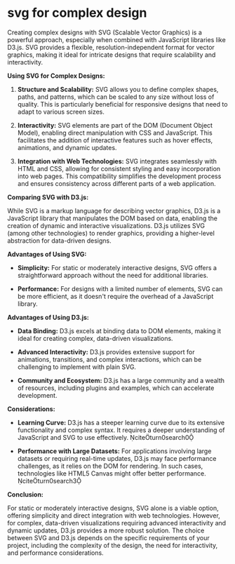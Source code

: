 # svg for complex design

Creating complex designs with SVG (Scalable Vector Graphics) is a powerful approach, especially when combined with JavaScript libraries like D3.js. SVG provides a flexible, resolution-independent format for vector graphics, making it ideal for intricate designs that require scalability and interactivity.

**Using SVG for Complex Designs:**

1. **Structure and Scalability:** SVG allows you to define complex shapes, paths, and patterns, which can be scaled to any size without loss of quality. This is particularly beneficial for responsive designs that need to adapt to various screen sizes.

2. **Interactivity:** SVG elements are part of the DOM (Document Object Model), enabling direct manipulation with CSS and JavaScript. This facilitates the addition of interactive features such as hover effects, animations, and dynamic updates.

3. **Integration with Web Technologies:** SVG integrates seamlessly with HTML and CSS, allowing for consistent styling and easy incorporation into web pages. This compatibility simplifies the development process and ensures consistency across different parts of a web application.

**Comparing SVG with D3.js:**

While SVG is a markup language for describing vector graphics, D3.js is a JavaScript library that manipulates the DOM based on data, enabling the creation of dynamic and interactive visualizations. D3.js utilizes SVG (among other technologies) to render graphics, providing a higher-level abstraction for data-driven designs.

**Advantages of Using SVG:**

- **Simplicity:** For static or moderately interactive designs, SVG offers a straightforward approach without the need for additional libraries.

- **Performance:** For designs with a limited number of elements, SVG can be more efficient, as it doesn't require the overhead of a JavaScript library.

**Advantages of Using D3.js:**

- **Data Binding:** D3.js excels at binding data to DOM elements, making it ideal for creating complex, data-driven visualizations.

- **Advanced Interactivity:** D3.js provides extensive support for animations, transitions, and complex interactions, which can be challenging to implement with plain SVG.

- **Community and Ecosystem:** D3.js has a large community and a wealth of resources, including plugins and examples, which can accelerate development.

**Considerations:**

- **Learning Curve:** D3.js has a steeper learning curve due to its extensive functionality and complex syntax. It requires a deeper understanding of JavaScript and SVG to use effectively. citeturn0search0

- **Performance with Large Datasets:** For applications involving large datasets or requiring real-time updates, D3.js may face performance challenges, as it relies on the DOM for rendering. In such cases, technologies like HTML5 Canvas might offer better performance. citeturn0search3

**Conclusion:**

For static or moderately interactive designs, SVG alone is a viable option, offering simplicity and direct integration with web technologies. However, for complex, data-driven visualizations requiring advanced interactivity and dynamic updates, D3.js provides a more robust solution. The choice between SVG and D3.js depends on the specific requirements of your project, including the complexity of the design, the need for interactivity, and performance considerations. 